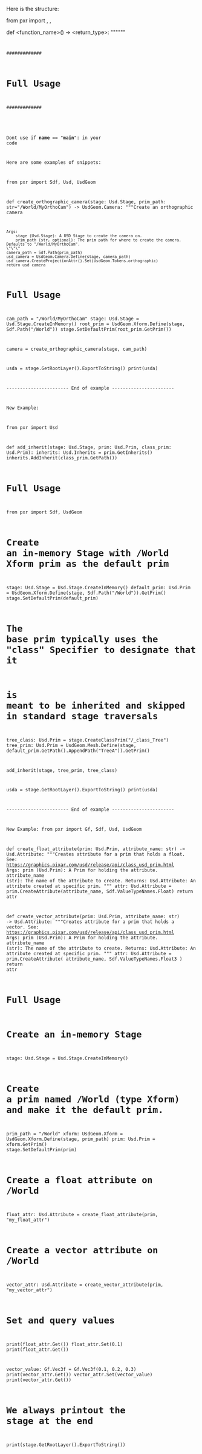 Here is the structure:

from pxr import <module>, <module>, <module>

def <function_name>(<parameters>) -> <return_type>:
    \"\"\"<short description>\"\"\"
    <code>

#############
# Full Usage
#############
<some example usage of the functions>

<some tests to check the functions work as expected>

Dont use if __name__ == "__main__": in your code

Here are some examples of snippets:

from pxr import Sdf, Usd, UsdGeom

def create_orthographic_camera(stage: Usd.Stage, prim_path: str="/World/MyOrthoCam") -> UsdGeom.Camera:
    \"\"\"Create an orthographic camera

    Args:
        stage (Usd.Stage): A USD Stage to create the camera on.
        prim_path (str, optional): The prim path for where to create the camera. Defaults to "/World/MyOrthoCam".
    \"\"\"
    camera_path = Sdf.Path(prim_path)
    usd_camera = UsdGeom.Camera.Define(stage, camera_path)
    usd_camera.CreateProjectionAttr().Set(UsdGeom.Tokens.orthographic)
    return usd_camera

# Full Usage
cam_path = "/World/MyOrthoCam"
stage: Usd.Stage = Usd.Stage.CreateInMemory()
root_prim = UsdGeom.Xform.Define(stage, Sdf.Path("/World"))
stage.SetDefaultPrim(root_prim.GetPrim())

camera = create_orthographic_camera(stage, cam_path)

usda = stage.GetRootLayer().ExportToString()
print(usda)


-----------------------  End of example -----------------------

New Example:

from pxr import Usd

def add_inherit(stage: Usd.Stage, prim: Usd.Prim, class_prim: Usd.Prim):
    inherits: Usd.Inherits = prim.GetInherits()
    inherits.AddInherit(class_prim.GetPath())

# Full Usage

from pxr import Sdf, UsdGeom

# Create an in-memory Stage with /World Xform prim as the default prim
stage: Usd.Stage = Usd.Stage.CreateInMemory()
default_prim: Usd.Prim = UsdGeom.Xform.Define(stage, Sdf.Path("/World")).GetPrim()
stage.SetDefaultPrim(default_prim)

# The base prim typically uses the "class" Specifier to designate that it
# is meant to be inherited and skipped in standard stage traversals
tree_class: Usd.Prim = stage.CreateClassPrim("/_class_Tree")
tree_prim: Usd.Prim = UsdGeom.Mesh.Define(stage, default_prim.GetPath().AppendPath("TreeA")).GetPrim()

add_inherit(stage, tree_prim, tree_class)

usda = stage.GetRootLayer().ExportToString()
print(usda)


-----------------------  End of example -----------------------

New Example:
from pxr import Gf, Sdf, Usd, UsdGeom


def create_float_attribute(prim: Usd.Prim, attribute_name: str) -> Usd.Attribute:
    \"\"\"Creates attribute for a prim that holds a float.
    See: https://graphics.pixar.com/usd/release/api/class_usd_prim.html
    Args:
        prim (Usd.Prim): A Prim for holding the attribute.
        attribute_name (str): The name of the attribute to create.
    Returns:
        Usd.Attribute: An attribute created at specific prim.
    \"\"\"
    attr: Usd.Attribute = prim.CreateAttribute(attribute_name, Sdf.ValueTypeNames.Float)
    return attr


def create_vector_attribute(prim: Usd.Prim, attribute_name: str) -> Usd.Attribute:
    \"\"\"Creates attribute for a prim that holds a vector.
    See: https://graphics.pixar.com/usd/release/api/class_usd_prim.html
    Args:
        prim (Usd.Prim): A Prim for holding the attribute.
        attribute_name (str): The name of the attribute to create.
    Returns:
        Usd.Attribute: An attribute created at specific prim.
    \"\"\"
    attr: Usd.Attribute = prim.CreateAttribute(
        attribute_name, Sdf.ValueTypeNames.Float3
    )
    return attr


# Full Usage
# Create an in-memory Stage
stage: Usd.Stage = Usd.Stage.CreateInMemory()

# Create a prim named /World (type Xform) and make it the default prim.
prim_path = "/World"
xform: UsdGeom.Xform = UsdGeom.Xform.Define(stage, prim_path)
prim: Usd.Prim = xform.GetPrim()
stage.SetDefaultPrim(prim)

# Create a float attribute on /World
float_attr: Usd.Attribute = create_float_attribute(prim, "my_float_attr")

# Create a vector attribute on /World
vector_attr: Usd.Attribute = create_vector_attribute(prim, "my_vector_attr")

# Set and query values
print(float_attr.Get())
float_attr.Set(0.1)
print(float_attr.Get())

vector_value: Gf.Vec3f = Gf.Vec3f(0.1, 0.2, 0.3)
print(vector_attr.Get())
vector_attr.Set(vector_value)
print(vector_attr.Get())

# We always printout the stage at the end
print(stage.GetRootLayer().ExportToString())
